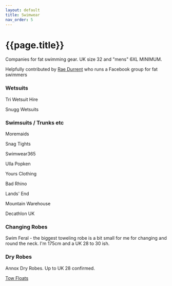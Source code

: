 ```yaml
---
layout: default
title: Swimwear
nav_order: 5
---
```


# {{page.title}}

Companies for fat swimming gear. UK size 32 and "mens" 6XL MINIMUM.

Helpfully contributed by [Rae Durrent](https://twitter.com/rlbdurrant) who runs a Facebook group for fat swimmers

### Wetsuits

Tri Wetsuit Hire 

Snugg Wetsuits 

### Swimsuits / Trunks etc

Moremaids

Snag Tights

Swimwear365

Ulla Popken

Yours Clothing 

Bad Rhino

Lands' End 

Mountain Warehouse 

Decathlon UK 

### Changing Robes 

Swim Feral - the biggest toweling robe is a bit small for me for changing and round the neck. I'm 175cm and a UK 28 to 30 ish.

### Dry Robes

Annox Dry Robes. Up to UK 28 confirmed.

[Tow Floats](https://www.triwetsuithire.co.uk/blogs/advice/are-you-struggling-to-find-a-dry-bag-tow-float-waist-belt-that-is-big-enough-don-t-worry-we-have-a-solution)
